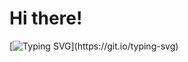 <h1 align="left">Hi there!</h1>

[![Typing SVG](https://readme-typing-svg.herokuapp.com?size=30&lines=Go+home+and+code.)](https://git.io/typing-svg)
